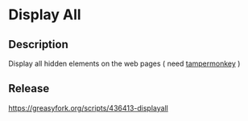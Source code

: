 # Display All

## Description
Display all hidden elements on the web pages
(
need [tampermonkey](https://www.tampermonkey.net/)
)

## Release
https://greasyfork.org/scripts/436413-displayall
